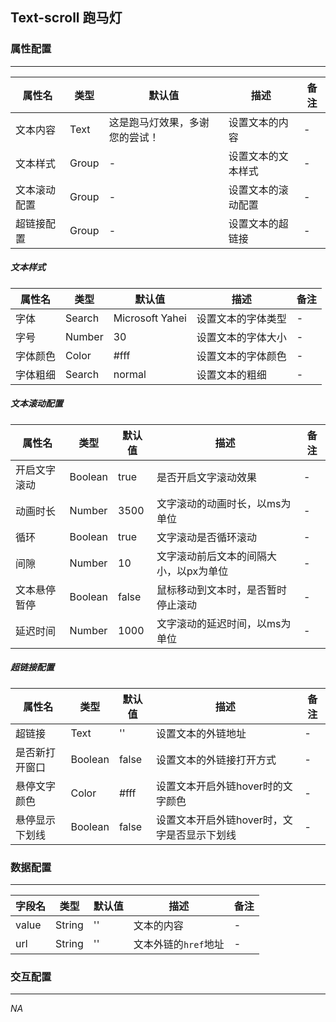 ## Text-scroll 跑马灯

### 属性配置
------
| 属性名 | 类型 | 默认值 | 描述 | 备注 |
| ------ | ------ | ------ | ------ | ------ |
| 文本内容 | Text | 这是跑马灯效果，多谢您的尝试！ | 设置文本的内容 | - |
| 文本样式 | Group | - | 设置文本的文本样式 | - |
| 文本滚动配置 | Group | - | 设置文本的滚动配置 | - |
| 超链接配置 | Group | - | 设置文本的超链接 | - |

##### 文本样式
| 属性名 | 类型 | 默认值 | 描述 | 备注 |
| ------ | ------ | ------ | ------ | ------ |
| 字体 | Search | Microsoft Yahei | 设置文本的字体类型 | - |
| 字号 | Number | 30 | 设置文本的字体大小 | - |
| 字体颜色 | Color | #fff | 设置文本的字体颜色 | - |
| 字体粗细 | Search | normal | 设置文本的粗细 | - |

##### 文本滚动配置 
| 属性名 | 类型 | 默认值 | 描述 | 备注 |
| ------ | ------ | ------ | ------ | ------ |
| 开启文字滚动 | Boolean | true | 是否开启文字滚动效果 | - |
| 动画时长 | Number | 3500 | 文字滚动的动画时长，以ms为单位 | - |
| 循环 | Boolean | true | 文字滚动是否循环滚动 | - |
| 间隙 | Number | 10 | 文字滚动前后文本的间隔大小，以px为单位 | - |
| 文本悬停暂停 | Boolean | false | 鼠标移动到文本时，是否暂时停止滚动 | - |
| 延迟时间 | Number | 1000 | 文字滚动的延迟时间，以ms为单位 | - |

##### 超链接配置
| 属性名 | 类型 | 默认值 | 描述 | 备注 |
| ------ | ------ | ------ | ------ | ------ |
| 超链接 | Text | '' | 设置文本的外链地址 | - |
| 是否新打开窗口 | Boolean | false | 设置文本的外链接打开方式 | - |
| 悬停文字颜色 | Color | #fff | 设置文本开启外链hover时的文字颜色 | - |
 悬停显示下划线 | Boolean | false | 设置文本开启外链hover时，文字是否显示下划线 | - |

### 数据配置
------
| 字段名 | 类型 | 默认值 | 描述 | 备注 |
| ------ | ------ | ------ | ------ | ----- |
| value | String | '' | 文本的内容 | - |
| url | String | '' | 文本外链的`href`地址 | - |

### 交互配置
-----
*NA*
